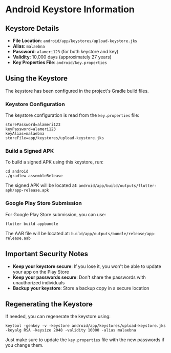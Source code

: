 # Android Keystore Information

## Keystore Details

- **File Location**: `android/app/keystores/upload-keystore.jks`
- **Alias**: `malaebna`
- **Password**: `alameri123` (for both keystore and key)
- **Validity**: 10,000 days (approximately 27 years)
- **Key Properties File**: `android/key.properties`

## Using the Keystore

The keystore has been configured in the project's Gradle build files.

### Keystore Configuration

The keystore configuration is read from the `key.properties` file:

```
storePassword=alameri123
keyPassword=alameri123
keyAlias=malaebna
storeFile=app/keystores/upload-keystore.jks
```

### Build a Signed APK

To build a signed APK using this keystore, run:

```
cd android
./gradlew assembleRelease
```

The signed APK will be located at:
`android/app/build/outputs/flutter-apk/app-release.apk`

### Google Play Store Submission

For Google Play Store submission, you can use:

```
flutter build appbundle
```

The AAB file will be located at:
`build/app/outputs/bundle/release/app-release.aab`

## Important Security Notes

- **Keep your keystore secure**: If you lose it, you won't be able to update your app on the Play Store
- **Keep your passwords secure**: Don't share the passwords with unauthorized individuals
- **Backup your keystore**: Store a backup copy in a secure location

## Regenerating the Keystore

If needed, you can regenerate the keystore using:

```
keytool -genkey -v -keystore android/app/keystores/upload-keystore.jks -keyalg RSA -keysize 2048 -validity 10000 -alias malaebna
```

Just make sure to update the `key.properties` file with the new passwords if you change them.
